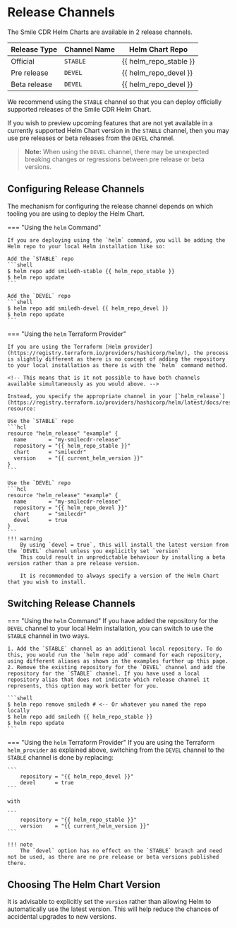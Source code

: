 # Release Channels

The Smile CDR Helm Charts are available in 2 release channels.

| Release Type | Channel Name | Helm Chart Repo |
| ------------ | ------------ | --------------- |
| Official | `STABLE` | {{ helm_repo_stable }} |
| Pre release | `DEVEL` | {{ helm_repo_devel }} |
| Beta release | `DEVEL` | {{ helm_repo_devel }} |

We recommend using the `STABLE` channel so that you can deploy officially supported releases of the Smile CDR Helm Chart.

If you wish to preview upcoming features that are not yet available in a currently supported Helm Chart version in the `STABLE` channel, then you may use pre releases or beta releases from the `DEVEL` channel.

>**Note:** When using the `DEVEL` channel, there may be unexpected breaking changes or regressions between pre release or beta versions.

## Configuring Release Channels

The mechanism for configuring the release channel depends on which tooling you are using to deploy the Helm Chart.

=== "Using the `helm` Command"

    If you are deploying using the `helm` command, you will be adding the Helm repo to your local Helm installation like so:

    Add the `STABLE` repo
    ```shell
    $ helm repo add smiledh-stable {{ helm_repo_stable }}
    $ helm repo update
    ```

    Add the `DEVEL` repo
    ```shell
    $ helm repo add smiledh-devel {{ helm_repo_devel }}
    $ helm repo update
    ```

=== "Using the `helm` Terraform Provider"

    If you are using the Terraform [Helm provider](https://registry.terraform.io/providers/hashicorp/helm/), the process is slightly different as there is no concept of adding the repository to your local installation as there is with the `helm` command method.

    <!-- This means that is it not possible to have both channels available simultaneously as you would above. -->

    Instead, you specify the appropriate channel in your [`helm_release`](https://registry.terraform.io/providers/hashicorp/helm/latest/docs/resources/release) resource:

    Use the `STABLE` repo
    ```hcl
    resource "helm_release" "example" {
      name       = "my-smilecdr-release"
      repository = "{{ helm_repo_stable }}"
      chart      = "smilecdr"
      version    = "{{ current_helm_version }}"
    }
    ```

    Use the `DEVEL` repo
    ```hcl
    resource "helm_release" "example" {
      name       = "my-smilecdr-release"
      repository = "{{ helm_repo_devel }}"
      chart      = "smilecdr"
      devel      = true
    }
    ```
    !!! warning
        By using `devel = true`, this will install the latest version from the `DEVEL` channel unless you explicitly set `version`
        This could result in unpredictable behaviour by installing a beta version rather than a pre release version.

        It is recommended to always specify a version of the Helm Chart that you wish to install.

## Switching Release Channels

=== "Using the `helm` Command"
    If you have added the repository for the `DEVEL` channel to your local Helm installation, you can switch to use the `STABLE` channel in two ways.

    1. Add the `STABLE` channel as an additional local repository. To do this, you would run the `helm repo add` command for each repository, using different aliases as shown in the examples further up this page.
    2. Remove the existing repository for the `DEVEL` channel and add the repository for the `STABLE` channel. If you have used a local repository alias that does not indicate which release channel it represents, this option may work better for you.

    ```shell
    $ helm repo remove smiledh # <-- Or whatever you named the repo locally
    $ helm repo add smiledh {{ helm_repo_stable }}
    $ helm repo update
    ```

=== "Using the `helm` Terraform Provider"
    If you are using the Terraform `helm_provider` as explained above, switching from the `DEVEL` channel to the `STABLE` channel is done by replacing:

    ```
        repository = "{{ helm_repo_devel }}"
        devel      = true
    ```

    with

    ```
        repository = "{{ helm_repo_stable }}"
        version    = "{{ current_helm_version }}"
    ```

    !!! note
        The `devel` option has no effect on the `STABLE` branch and need not be used, as there are no pre release or beta versions published there.

## Choosing The Helm Chart Version

It is advisable to explicitly set the `version` rather than allowing Helm to automatically use the latest version. This will help reduce the chances of accidental upgrades to new versions.
